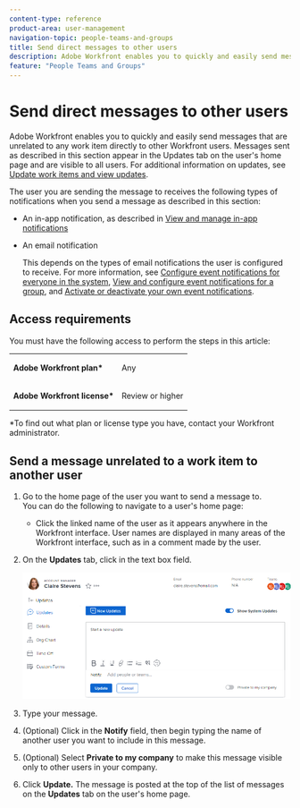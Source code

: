 ```yaml
---
content-type: reference
product-area: user-management
navigation-topic: people-teams-and-groups
title: Send direct messages to other users
description: Adobe Workfront enables you to quickly and easily send messages that are unrelated to any work item directly to other Workfront users.
feature: "People Teams and Groups"
---
```

# Send direct messages to other users

Adobe Workfront enables you to quickly and easily send messages that are unrelated to any work item directly to other Workfront users. Messages sent as described in this section appear in the Updates tab on the user's home page and are visible to all users. For additional information on updates, see [Update work items and view updates](../../workfront-basics/updating-work-items-and-viewing-updates/update-work-items-and-view-updates.md).

The user you are sending the message to receives the following types of notifications when you send a message as described in this section:

* An in-app notification, as described in [View and manage in-app notifications](../../workfront-basics/using-notifications/view-and-manage-in-app-notifications.md)
* An email notification

  This depends on the types of email notifications the user is configured to receive. For more information, see [Configure event notifications for everyone in the system](../../administration-and-setup/manage-workfront/emails/configure-event-notifications-for-everyone-in-the-system.md), [View and configure event notifications for a group](../../administration-and-setup/manage-groups/create-and-manage-groups/view-and-configure-event-notifications-group.md), and [Activate or deactivate your own event notifications](../../workfront-basics/using-notifications/activate-or-deactivate-your-own-event-notifications.md).

## Access requirements

You must have the following access to perform the steps in this article:

<table style="table-layout:auto"> 
 <col> 
 </col> 
 <col> 
 </col> 
 <tbody> 
  <tr> 
   <td role="rowheader"><strong>Adobe Workfront plan*</strong></td> 
   <td> <p>Any</p> </td> 
  </tr> 
  <tr> 
   <td role="rowheader"><strong>Adobe Workfront license*</strong></td> 
   <td> <p>Review or higher</p> </td> 
  </tr> 
 </tbody> 
</table>

&#42;To find out what plan or license type you have, contact your Workfront administrator.

## Send a message unrelated to a work item to another user

1. Go to the home page of the user you want to send a message to.  
   You can do the following to navigate to a user's home page:

   * Click the linked name of the user as it appears anywhere in the Workfront interface. User names are displayed in many areas of the Workfront interface, such as in a comment made by the user.

1. On the **Updates** tab, click in the text box field.

   ![Message user on the Updates tab](assets/message-user-NWE.png)

1. Type your message.
1. (Optional) Click in the **Notify** field, then begin typing the name of another user you want to include in this message.  

1. (Optional) Select **Private to my company** to make this message visible only to other users in your company.  

1. Click **Update.** 
   The message is posted at the top of the list of messages on the **Updates** tab on the user's home page.

